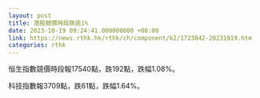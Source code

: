 ```yaml
---
layout: post
title: 港股競價時段跌逾1%
date: 2023-10-19 09:24:41.000000000 +08:00
link: https://news.rthk.hk/rthk/ch/component/k2/1723842-20231019.htm
categories: rthk
---
```


恒生指數競價時段報17540點，跌192點，跌幅1.08%。

科技指數報3709點，跌61點，跌幅1.64%。
